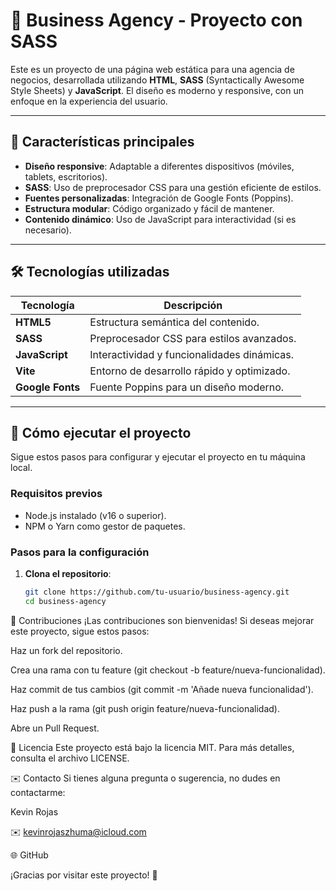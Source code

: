 # 🚀 Business Agency - Proyecto con SASS

Este es un proyecto de una página web estática para una agencia de negocios, desarrollada utilizando **HTML**, **SASS** (Syntactically Awesome Style Sheets) y **JavaScript**. El diseño es moderno y responsive, con un enfoque en la experiencia del usuario.

---

## 📌 Características principales

- **Diseño responsive**: Adaptable a diferentes dispositivos (móviles, tablets, escritorios).
- **SASS**: Uso de preprocesador CSS para una gestión eficiente de estilos.
- **Fuentes personalizadas**: Integración de Google Fonts (Poppins).
- **Estructura modular**: Código organizado y fácil de mantener.
- **Contenido dinámico**: Uso de JavaScript para interactividad (si es necesario).

---

## 🛠️ Tecnologías utilizadas

| Tecnología      | Descripción                                                                 |
|-----------------|-----------------------------------------------------------------------------|
| **HTML5**       | Estructura semántica del contenido.                                         |
| **SASS**        | Preprocesador CSS para estilos avanzados.                                   |
| **JavaScript**  | Interactividad y funcionalidades dinámicas.                                 |
| **Vite**        | Entorno de desarrollo rápido y optimizado.                                  |
| **Google Fonts**| Fuente Poppins para un diseño moderno.                                      |

---

## 🚀 Cómo ejecutar el proyecto

Sigue estos pasos para configurar y ejecutar el proyecto en tu máquina local.

### Requisitos previos

- Node.js instalado (v16 o superior).
- NPM o Yarn como gestor de paquetes.

### Pasos para la configuración

1. **Clona el repositorio**:
   ```bash
   git clone https://github.com/tu-usuario/business-agency.git
   cd business-agency

🤝 Contribuciones
¡Las contribuciones son bienvenidas! Si deseas mejorar este proyecto, sigue estos pasos:

Haz un fork del repositorio.

Crea una rama con tu feature (git checkout -b feature/nueva-funcionalidad).

Haz commit de tus cambios (git commit -m 'Añade nueva funcionalidad').

Haz push a la rama (git push origin feature/nueva-funcionalidad).

Abre un Pull Request.

📄 Licencia
Este proyecto está bajo la licencia MIT. Para más detalles, consulta el archivo LICENSE.

✉️ Contacto
Si tienes alguna pregunta o sugerencia, no dudes en contactarme:

Kevin Rojas

✉️ kevinrojaszhuma@icloud.com

🌐 GitHub

¡Gracias por visitar este proyecto! 🚀
